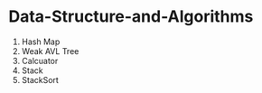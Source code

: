 # Data-Structure-and-Algorithms
 
 1) Hash Map
 2) Weak AVL Tree
 3) Calcuator
 4) Stack
 5) StackSort
 

